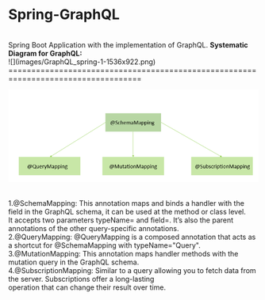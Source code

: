 # Spring-GraphQL</br>
</br>
Spring Boot Application with the implementation of GraphQL.
<b>Systematic Diagram for GraphQL:</b></br>
![](images/GraphQL_spring-1-1536x922.png)
</br>
===================================================================================

![](images/graphql.png)
</br>

</br>
1.@SchemaMapping: This annotation maps and binds a handler with the field in the GraphQL schema, it can be used at the method or class level.</br>
It accepts two parameters typeName= and field=. It’s also the parent annotations of the other query-specific annotations.</br>
2.@QueryMapping: @QueryMapping is a composed annotation that acts as a shortcut for @SchemaMapping with typeName="Query".</br>
3.@MutationMapping: This annotation maps handler methods with the mutation query in the GraphQL schema.<br/>
4.@SubscriptionMapping: Similar to a query allowing you to fetch data from the server. Subscriptions offer a long-lasting</br>
operation that can change their result over time.
